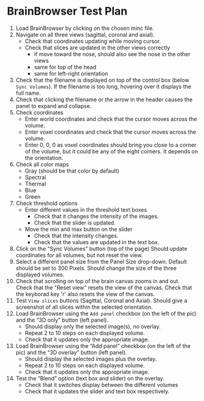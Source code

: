 # BrainBrowser Test Plan

1. Load BrainBrowser by clicking on the chosen minc file.
2. Navigate on all three views (sagittal, coronal and axial). 
    - Check that coordinates updating while moving cursor.
    - Check that slices are updated in the other views correctly
        - if move toward the nose, should also see the nose in the other views
        - same for top of the head
        - same for left-right orientation
3. Check that the filename is displayed on top of the control box (below `Sync Volumes`). If the filename is too long, hovering over it displays the full name.
4. Check that clicking the filename or the arrow in the header causes the panel to expand and collapse.
5. Check coordinates
    - Enter world coordinates and check that the cursor moves across the volume.
    - Enter voxel coordinates and check that the cursor moves across the volume.
    - Enter 0, 0, 0 as voxel coordinates should bring you close to a corner of the volume, but it could be any of the eight corners. It depends on the orientation.
6. Check all color maps
    - Gray (should be that color by default)
    - Spectral
    - Thermal
    - Blue
    - Green
7. Check threshold options
    - Enter different values in the threshold text boxes
        - Check that it changes the intensity of the images.
        - Check that the slider is updated.
    - Move the min and max button on the slider
        - Check that the intensity changes.
        - Check that the values are updated in the text box.
8. Click on the “Sync Volumes” button (top of the page)
    Should update coordinates for all volumes, but not reset the view.
9. Select a different panel size from the Panel Size drop-down. Default should be set to 300 Pixels.
    Should change the size of the three displayed volumes.
10. Check that scrolling on top of the brain canvas zooms in and out.    
    Check that the "Reset view" resets the view of the canvas. 
    Check that the keyborad key 'r' also resets the view of the canvas. 
11. Test `View slices` buttons (Sagittal, Coronal and Axial).
    Should give a screenshot of all slices within the selected orientation.    
12. Load BrainBrowser using the `Add panel` checkbox (on the left of the pic) and the “3D only” button (left panel).
    - Should display only the selected image(s), no overlay.
    - Repeat 2 to 10 steps on each displayed volume.
    - Check that it updates only the appropriate image.
13. Load BrainBrowser using the “Add panel” checkbox (on the left of the pic) and the “3D overlay” button (left panel).
    - Should display the selected images plus the overlay.
    - Repeat 2 to 10 steps on each displayed volume.
    - Check that it updates only the appropriate image.
14. Test the “Blend” option (text box and slider) on the overlay.
    - Check that it switches display between the different volumes
    - Check that it updates the slider and text box respectively.
